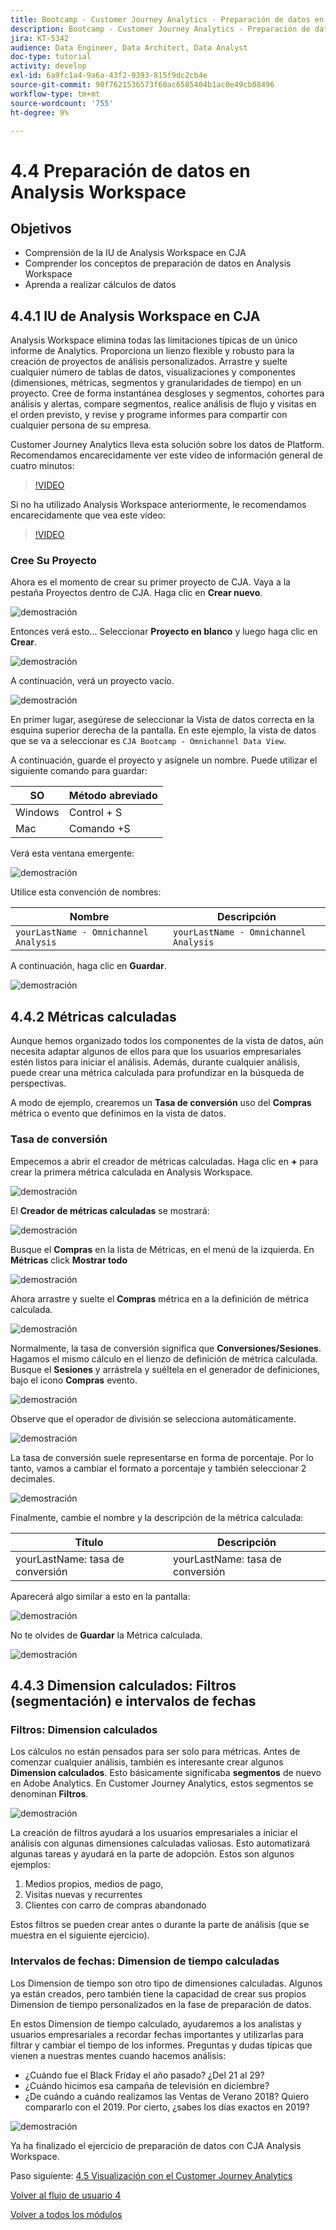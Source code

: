 ```yaml
---
title: Bootcamp - Customer Journey Analytics - Preparación de datos en Analysis Workspace
description: Bootcamp - Customer Journey Analytics - Preparación de datos en Analysis Workspace
jira: KT-5342
audience: Data Engineer, Data Architect, Data Analyst
doc-type: tutorial
activity: develop
exl-id: 6a9fc1a4-9a6a-43f2-9393-815f9dc2cb4e
source-git-commit: 90f7621536573f60ac6585404b1ac0e49cb08496
workflow-type: tm+mt
source-wordcount: '755'
ht-degree: 9%

---
```


# 4.4 Preparación de datos en Analysis Workspace

## Objetivos

- Comprensión de la IU de Analysis Workspace en CJA
- Comprender los conceptos de preparación de datos en Analysis Workspace
- Aprenda a realizar cálculos de datos

## 4.4.1 IU de Analysis Workspace en CJA

Analysis Workspace elimina todas las limitaciones típicas de un único informe de Analytics. Proporciona un lienzo flexible y robusto para la creación de proyectos de análisis personalizados. Arrastre y suelte cualquier número de tablas de datos, visualizaciones y componentes (dimensiones, métricas, segmentos y granularidades de tiempo) en un proyecto. Cree de forma instantánea desgloses y segmentos, cohortes para análisis y alertas, compare segmentos, realice análisis de flujo y visitas en el orden previsto, y revise y programe informes para compartir con cualquier persona de su empresa.

Customer Journey Analytics lleva esta solución sobre los datos de Platform. Recomendamos encarecidamente ver este vídeo de información general de cuatro minutos:

>[!VIDEO](https://video.tv.adobe.com/v/35109?quality=12&learn=on)

Si no ha utilizado Analysis Workspace anteriormente, le recomendamos encarecidamente que vea este vídeo:

>[!VIDEO](https://video.tv.adobe.com/v/26266?quality=12&learn=on)

### Cree Su Proyecto

Ahora es el momento de crear su primer proyecto de CJA. Vaya a la pestaña Proyectos dentro de CJA.
Haga clic en **Crear nuevo**.

![demostración](./images/prmenu.png)

Entonces verá esto... Seleccionar **Proyecto en blanco** y luego haga clic en **Crear**.

![demostración](./images/prmenu1.png)

A continuación, verá un proyecto vacío.

![demostración](./images/premptyprojects.png)

En primer lugar, asegúrese de seleccionar la Vista de datos correcta en la esquina superior derecha de la pantalla. En este ejemplo, la vista de datos que se va a seleccionar es `CJA Bootcamp - Omnichannel Data View`.

A continuación, guarde el proyecto y asígnele un nombre. Puede utilizar el siguiente comando para guardar:

| SO | Método abreviado |
| ----------------- |-------------| 
| Windows | Control + S |
| Mac | Comando +S |

Verá esta ventana emergente:

![demostración](./images/prsave.png)

Utilice esta convención de nombres:

| Nombre | Descripción |
| ----------------- |-------------| 
| `yourLastName - Omnichannel Analysis` | `yourLastName - Omnichannel Analysis` |

A continuación, haga clic en **Guardar**.

![demostración](./images/prsave2.png)

## 4.4.2 Métricas calculadas

Aunque hemos organizado todos los componentes de la vista de datos, aún necesita adaptar algunos de ellos para que los usuarios empresariales estén listos para iniciar el análisis. Además, durante cualquier análisis, puede crear una métrica calculada para profundizar en la búsqueda de perspectivas.

A modo de ejemplo, crearemos un **Tasa de conversión** uso del **Compras** métrica o evento que definimos en la vista de datos.

### Tasa de conversión

Empecemos a abrir el creador de métricas calculadas. Haga clic en **+** para crear la primera métrica calculada en Analysis Workspace.

![demostración](./images/pradd.png)

El **Creador de métricas calculadas** se mostrará:

![demostración](./images/prbuilder.png)

Busque el **Compras** en la lista de Métricas, en el menú de la izquierda. En **Métricas** click **Mostrar todo**

![demostración](./images/calcbuildercr1.png)

Ahora arrastre y suelte el **Compras** métrica en a la definición de métrica calculada.

![demostración](./images/calcbuildercr2.png)

Normalmente, la tasa de conversión significa que **Conversiones/Sesiones**. Hagamos el mismo cálculo en el lienzo de definición de métrica calculada. Busque el **Sesiones** y arrástrela y suéltela en el generador de definiciones, bajo el icono **Compras** evento.

![demostración](./images/calcbuildercr3.png)

Observe que el operador de división se selecciona automáticamente.

![demostración](./images/calcbuildercr4.png)

La tasa de conversión suele representarse en forma de porcentaje. Por lo tanto, vamos a cambiar el formato a porcentaje y también seleccionar 2 decimales.

![demostración](./images/calcbuildercr5.png)

Finalmente, cambie el nombre y la descripción de la métrica calculada:

| Título | Descripción |
| ----------------- |-------------| 
| yourLastName: tasa de conversión | yourLastName: tasa de conversión |

Aparecerá algo similar a esto en la pantalla:

![demostración](./images/calcbuildercr6.png)

No te olvides de **Guardar** la Métrica calculada.

![demostración](./images/pr9.png)

## 4.4.3 Dimension calculados: Filtros (segmentación) e intervalos de fechas

### Filtros: Dimension calculados

Los cálculos no están pensados para ser solo para métricas. Antes de comenzar cualquier análisis, también es interesante crear algunos **Dimension calculados**. Esto básicamente significaba **segmentos** de nuevo en Adobe Analytics. En Customer Journey Analytics, estos segmentos se denominan **Filtros**.

![demostración](./images/prfilters.png)

La creación de filtros ayudará a los usuarios empresariales a iniciar el análisis con algunas dimensiones calculadas valiosas. Esto automatizará algunas tareas y ayudará en la parte de adopción. Estos son algunos ejemplos:

1. Medios propios, medios de pago,
2. Visitas nuevas y recurrentes
3. Clientes con carro de compras abandonado

Estos filtros se pueden crear antes o durante la parte de análisis (que se muestra en el siguiente ejercicio).

### Intervalos de fechas: Dimension de tiempo calculadas

Los Dimension de tiempo son otro tipo de dimensiones calculadas. Algunos ya están creados, pero también tiene la capacidad de crear sus propios Dimension de tiempo personalizados en la fase de preparación de datos.

En estos Dimension de tiempo calculado, ayudaremos a los analistas y usuarios empresariales a recordar fechas importantes y utilizarlas para filtrar y cambiar el tiempo de los informes. Preguntas y dudas típicas que vienen a nuestras mentes cuando hacemos análisis:

- ¿Cuándo fue el Black Friday el año pasado? ¿Del 21 al 29?
- ¿Cuándo hicimos esa campaña de televisión en diciembre?
- ¿De cuándo a cuándo realizamos las Ventas de Verano 2018? Quiero compararlo con el 2019. Por cierto, ¿sabes los días exactos en 2019?

![demostración](./images/timedimensions.png)

Ya ha finalizado el ejercicio de preparación de datos con CJA Analysis Workspace.

Paso siguiente: [4.5 Visualización con el Customer Journey Analytics](./ex5.md)

[Volver al flujo de usuario 4](./uc4.md)

[Volver a todos los módulos](./../../overview.md)
